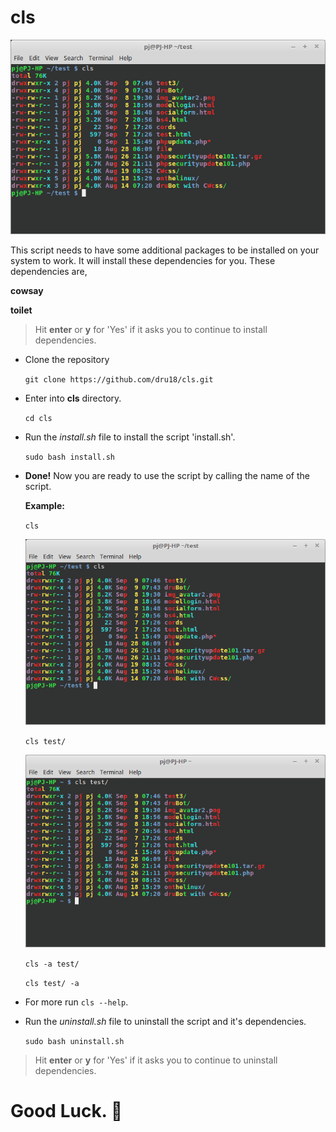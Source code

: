 # cls

  ![cls.png](https://github.com/dru18/cls/blob/master/Screenshot/cls.png)

This script needs to have some additional packages to be installed on your system to work. It will install these dependencies for you. These dependencies are,

**cowsay**

**toilet**

> Hit **enter** or **y** for 'Yes' if it asks you to continue to install dependencies.

- Clone the repository

  `git clone https://github.com/dru18/cls.git`

- Enter into **cls** directory.

  `cd cls`

- Run the *install.sh* file to install the script 'install.sh'.

  `sudo bash install.sh`

- **Done!** Now you are ready to use the script by calling the name of the script.

  **Example:**

  `cls`

  ![cls](https://github.com/dru18/cls/blob/master/Screenshot/cls.png)
  
  `cls test/`

  ![clsd](https://github.com/dru18/cls/blob/master/Screenshot/clsd.png)

  `cls -a test/`

  `cls test/ -a`

- For more run `cls --help`.

- Run the *uninstall.sh* file to uninstall the script and it's dependencies.

  `sudo bash uninstall.sh`

> Hit **enter** or **y** for 'Yes' if it asks you to continue to uninstall dependencies.

# Good Luck. :penguin:
